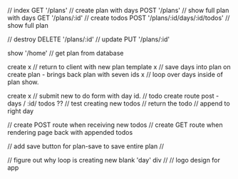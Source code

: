 
// index GET '/plans'
// create plan with days POST '/plans'
// show full plan with days GET '/plans/:id'
// create todos POST '/plans/:id/days/:id/todos'
// show full plan 

// destroy DELETE '/plans/:id'
// update PUT '/plans/:id'


show '/home'
 // get plan from database

create
x // return to client with new plan template 
x  // save days into plan on create plan - brings back plan with seven ids
x  // loop over days inside of plan show.

create
x // submit new to do form with day id.
 // todo create route post - days / :id/ todos ??
 // test creating new todos
 // return the todo
 // append to right day

 // create POST route when receiving new todos
 // create GET route when rendering page back with appended todos

 // add save button for plan-save to save entire plan
 //





 // figure out why loop is creating new blank 'day' div
 // 
 // logo design for app

